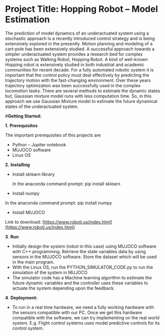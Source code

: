 ﻿# **Project Title: Hopping Robot – Model Estimation**

The prediction of model dynamics of an underactuated system using a stochastic approach is a recently introduced control strategy and is being extensively explored in the presently. Motion planning and modeling of a cart-pole has been extensively studied. A successful approach towards a simpler underactuated system provides a research bed for complex systems such as Walking Robot, Hopping Robot. A kind of well-known Hopping robot is extensively studied in both industrial and academic communities for recent decade. For a fully automated robotic system it is important that the control policy must deal effectively by predicting the trajectory motion with the fast-changing environment. Over these years trajectory optimization was been successfully used in the complex locomotion tasks. There are several methods to estimate the dynamic states but, Gaussian mixture model runs with less computation time. So, in this approach we use Gaussian Mixture model to estimate the future dynamical states of the underactuated system.


#**Getting Started:**

**1.** **Prerequisites**

The important prerequisites of this projects are

- Python – Jupiter notebook
- MUJOCO software
- Linux OS

**2.**
    **Installing**

- Install sklearn library

   In the anaconda command prompt:  pip install sklearn

- Install numpy

 In the anaconda command prompt:  pip install numpy

- Install MUJOCO

 Link to download: [https://www.roboti.us/index.html](https://www.roboti.us/index.html)

**3**.
 **Run**

- Initially design the system (robot in this case) using MUJOCO software with C++ programming. Retrieve the state variables data by using sensors in the MUJOCO software. Store the dataset which will be used in the main program.
- With the Linux OS, run the PYTHON\_SIMULATOR\_CODE.py to run the simulation of the system in MUJOCO
- The simulator code has a Machine learning algorithm to estimate the future dynamic variables and the controller uses these variables to actuate the system depending upon the feedback.



**4**.
**Deployment:**

  - To  run in a real time hardware, we need a fully working hardware with the sensors compatible with our PC. Once we get this hardware compatible with the software, we can try implementing on the real world system. E.g. Flight control systems uses model predictive controls for its control system.
